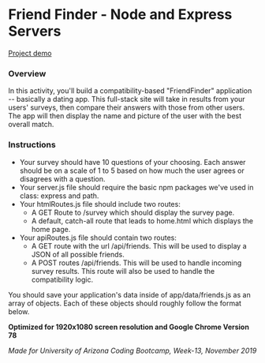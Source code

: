 # Friend Finder - Node and Express Servers

[Project demo](https://hidden-stream-57928.herokuapp.com/)

### Overview

In this activity, you'll build a compatibility-based "FriendFinder" application -- basically a dating app. This full-stack site will take in results from your users' surveys, then compare their answers with those from other users. The app will then display the name and picture of the user with the best overall match.

### Instructions

* Your survey should have 10 questions of your choosing. Each answer should be on a scale of 1 to 5 based on how much the user agrees or disagrees with a question.
* Your server.js file should require the basic npm packages we've used in class: express and path.
* Your htmlRoutes.js file should include two routes:
    * A GET Route to /survey which should display the survey page.
    * A default, catch-all route that leads to home.html which displays the home page.
* Your apiRoutes.js file should contain two routes:
    * A GET route with the url /api/friends. This will be used to display a JSON of all possible friends.
    * A POST routes /api/friends. This will be used to handle incoming survey results. This route will also be used to handle the compatibility logic.

You should save your application's data inside of app/data/friends.js as an array of objects. Each of these objects should roughly follow the format below.

**Optimized for 1920x1080 screen resolution and Google Chrome Version 78**

_Made for University of Arizona Coding Bootcamp, Week-13, November 2019_
